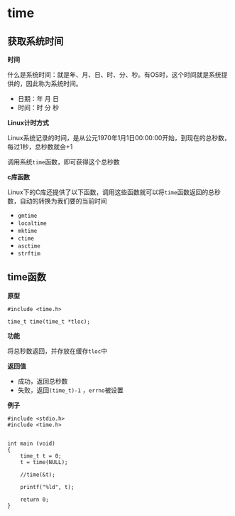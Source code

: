 # time

## 获取系统时间

**时间**

什么是系统时间：就是年、月、日、时、分、秒。有OS时，这个时间就是系统提供的，因此称为系统时间。

- 日期：年 月 日
- 时间：时 分 秒

**Linux计时方式**

Linux系统记录的时间，是从公元1970年1月1日00:00:00开始，到现在的总秒数，每过1秒，总秒数就会+1

调用系统`time`函数，即可获得这个总秒数

**c库函数**

Linux下的C库还提供了以下函数，调用这些函数就可以将`time`函数返回的总秒数，自动的转换为我们要的当前时间

- `gmtime`
- `localtime`
- `mktime`
- `ctime`
- `asctime`
- `strftim`

## time函数

**原型**

```
#include <time.h>

time_t time(time_t *tloc);
```

**功能**

将总秒数返回，并存放在缓存`tloc`中

**返回值**

- 成功，返回总秒数
- 失败，返回`(time_t)-1` ，`errno`被设置

**例子**

```
#include <stdio.h>
#include <time.h>


int main (void)
{
    time_t t = 0;
    t = time(NULL);

    //time(&t);

    printf("%ld", t);

    return 0;
}
```
